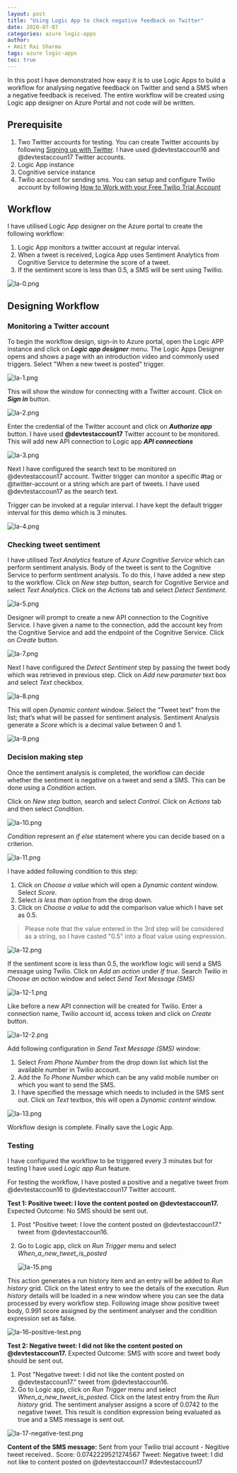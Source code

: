 ```yaml
---
layout: post
title: "Using Logic App to check negative feedback on Twitter"
date: 2020-07-07
categories: azure logic-apps
author:
- Amit Rai Sharma
tags: azure logic-apps
toc: true
---
```


In this post I have demonstrated how easy it is to use Logic Apps to build a workflow for analysing negative feedback on Twitter and send a SMS when a negative feedback is received. The entire workflow will be created using Logic app designer on Azure Portal and not code will be written. 

## Prerequisite
1. Two Twitter accounts for testing. You can create Twitter accounts by following [Signing up with Twitter](https://help.twitter.com/en/using-twitter/create-twitter-account). I have used @devtestaccoun16 and @devtestaccoun17 Twitter accounts.
2. Logic App instance
2. Cognitive service instance
3. Twilio account for sending sms. You can setup and configure Twilio account by following [How to Work with your Free Twilio Trial Account](https://www.twilio.com/docs/usage/tutorials/how-to-use-your-free-trial-account)

## Workflow

I have utilised Logic App designer on the Azure portal to create the following workflow:

1. Logic App monitors a twitter account at regular interval.
2. When a tweet is received, Logica App uses Sentiment Analytics from Cognitive Service to determine the score of a tweet.
3. If the sentiment score is less than 0.5, a SMS will be sent using Twillio.

![la-0.png](/assets/images/la-0.png)

## Designing Workflow

### Monitoring a Twitter account
To begin the workflow design, sign-in to Azure portal, open the Logic APP instance and click on _**Logic app designer**_ menu. The Logic Apps Designer opens and shows a page with an introduction video and commonly used triggers. Select "When a new tweet is posted" trigger.

![la-1.png](/assets/images/la-1.png)

This will show the window for connecting with a Twitter account. Click on _**Sign in**_ button.

![la-2.png](/assets/images/la-2.png)

Enter the credential of the Twitter account and click on **_Authorize app_** button. I have used **@devtestaccoun17** Twitter account to be monitored. This will add new API connection to Logic app **_API connections_** 

![la-3.png](/assets/images/la-3.png)

Next I have configured the search text to be monitored on @devtestaccoun17 account. Twitter trigger can monitor a specific #tag or @twitter-account or a string which are part of tweets. I have used @devtestaccoun17 as the search text.

Trigger can be invoked at a regular interval. I have kept the default trigger interval for this demo which is 3 minutes.

![la-4.png](/assets/images/la-4.png)

### Checking tweet sentiment
I have utilised _Text Analytics_ feature of _Azure Cognitive Service_ which can perform sentiment analysis. Body of the tweet is sent to the Cognitive Service to perform sentiment analysis. To do this, I have added a new step to the workflow. Click on _New step_ button, search for Cognitive Service and select _Text Analytics_. Click on the _Actions_ tab and select _Detect Sentiment_.

![la-5.png](/assets/images/la-5.png)

Designer will prompt to create a new API connection to the Cognitive Service. I have given a name to the connection, add the account key from the Cognitive Service and add the endpoint of the Cognitive Service. Click on _Create_ button.

![la-7.png](/assets/images/la-7.png)

Next I have configured the _Detect Sentiment_ step by passing the tweet body which was retrieved in previous step. Click on _Add new parameter_ text box and select _Text_ checkbox.

![la-8.png](/assets/images/la-8.png)

This will open _Dynamic content_ window. Select the “Tweet text” from the list; that’s what will be passed for sentiment analysis. Sentiment Analysis generate a _Score_ which is a decimal value between 0 and 1. 

![la-9.png](/assets/images/la-9.png)

### Decision making step
Once the sentiment analysis is completed, the workflow can decide whether the sentiment is negative on a tweet and send a SMS. This can be done using a _Condition_ action. 

Click on _New step_ button, search and select _Control_. Click on _Actions_ tab and then select _Condition_.

![la-10.png](/assets/images/la-10.png)

_Condition_ represent an _if else_ statement where you can decide based on a criterion. 

![la-11.png](/assets/images/la-11.png)

I have added following condition to this step:
1. Click on _Choose a value_ which will open a _Dynamic content_ window. Select _Score_.
2. Select _is less than_ option from the drop down.
3. Click on _Choose a value_ to add the comparison value which I have set as 0.5. 

> Please note that the value entered in the 3rd step will be considered as a string, so I have casted "0.5" into a float value using expression.

![la-12.png](/assets/images/la-12.png)

If the sentiment score is less than 0.5, the workflow logic will send a SMS message using Twilio. Click on _Add an action_ under _If true_. Search _Twilio_ in _Choose an action_ window and select _Send Text Message (SMS)_

![la-12-1.png](/assets/images/la-12-1.png)

Like before a new API connection will be created for Twilio. Enter a connection name, Twilio account id,  access token and click on _Create_ button.

![la-12-2.png](/assets/images/la-12-2.png)

Add following configuration in _Send Text Message (SMS)_ window: 
1. Select _From Phone Number_ from the drop down list which list the available number in Twilio account.
2. Add the _To Phone Number_ which can be any valid mobile number on which you want to send the SMS.
3. I have specified the message which needs to included in the SMS sent out. Click on _Text_ textbox, this will open a _Dynamic content_ window. 

![la-13.png](/assets/images/la-13.png)

Workflow design is complete. Finally save the Logic App.

### Testing
I have configured the workflow to be triggered every 3 minutes but for testing I have used _Logic app Run_ feature.

For testing the workflow, I have posted a positive and a negative tweet from @devtestaccoun16 to @devtestaccoun17 Twitter account.

**Test 1: Positive tweet: I love the content posted on @devtestaccoun17.**
Expected Outcome: No SMS should be sent out.

1. Post "Positive tweet: I love the content posted on @devtestaccoun17." tweet from @devtestaccoun16.
2. Go to Logic app, click on _Run Trigger_ menu and select _When_a_new_tweet_is_posted_ 

   ![la-15.png](/assets/images/la-15.png)

This action generates a run history item and an entry will be added to _Run history_ grid. Click on the latest entry to see the details of the execution. _Run history_ details will be loaded in a new window where you can see the data processed by every workflow step. Following image show positive tweet body, 0.991 score assigned by the sentiment analyser and the condition expression set as false. 

![la-16-positive-test.png](/assets/images/la-16-positive-test.png)


**Test 2: Negative tweet: I did not like the content posted on @devtestaccoun17.**
Expected Outcome: SMS with score and tweet body should be sent out.

1. Post "Negative tweet: I did not like the content posted on @devtestaccoun17." tweet from @devtestaccoun16.
2. Go to Logic app, click on _Run Trigger_ menu and select _When_a_new_tweet_is_posted_. Click on the latest entry from the _Run history_ grid. The sentiment analyser assigns a score of 0.0742 to the negative tweet. This result is condition expression being evaluated as true and a SMS message is sent out.

![la-17-negative-test.png](/assets/images/la-17-negative-test.png)

**Content of the SMS message:** 
Sent from your Twilio trial account - Negitive tweet received.. Score: 0.0742229521274567 Tweet: Negative tweet: I did not like to content posted on @devtestaccoun17 #devtestaccoun17